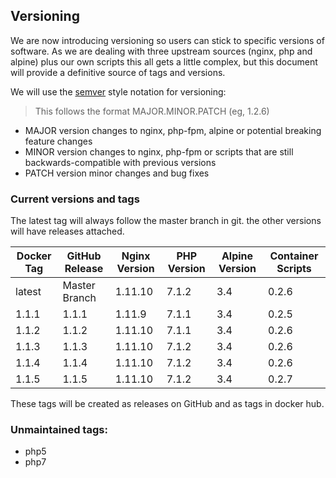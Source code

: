 ## Versioning
We are now introducing versioning so users can stick to specific versions of software. As we are dealing with three upstream sources (nginx, php and alpine) plus our own scripts this all gets a little complex, but this document will provide a definitive source of tags and versions.

We will use the [semver](http://ricostacruz.com/cheatsheets/semver.html) style notation for versioning:

>This follows the format MAJOR.MINOR.PATCH (eg, 1.2.6)
>
- MAJOR version changes to nginx, php-fpm, alpine or potential breaking feature changes
- MINOR version changes to nginx, php-fpm or scripts that are still backwards-compatible with previous versions
- PATCH version minor changes and bug fixes

### Current versions and tags

The latest tag will always follow the master branch in git. the other versions will have releases attached.

| Docker Tag | GitHub Release | Nginx Version | PHP Version | Alpine Version | Container Scripts |
|-----|-------|-----|--------|--------|--------|
| latest | Master Branch |1.11.10 | 7.1.2 | 3.4 | 0.2.6 |
| 1.1.1 | 1.1.1 |1.11.9 | 7.1.1 | 3.4 |  0.2.5 |
| 1.1.2 | 1.1.2 |1.11.10 | 7.1.1 | 3.4 |  0.2.6 |
| 1.1.3 | 1.1.3 |1.11.10 | 7.1.2 | 3.4 |  0.2.6 |
| 1.1.4 | 1.1.4 |1.11.10 | 7.1.2 | 3.4 |  0.2.6 |
| 1.1.5 | 1.1.5 |1.11.10 | 7.1.2 | 3.4 |  0.2.7 |

These tags will be created as releases on GitHub and as tags in docker hub.

### Unmaintained tags:

- php5
- php7
